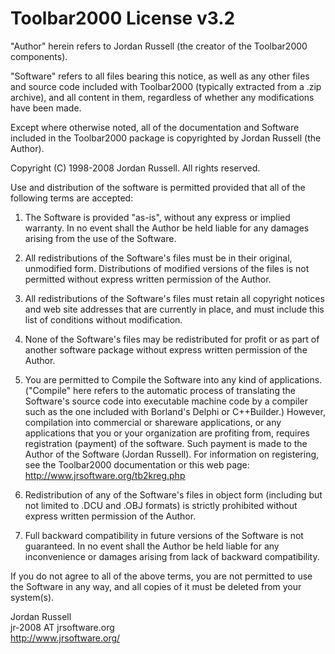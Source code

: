 # Toolbar2000 License v3.2

"Author" herein refers to Jordan Russell (the creator of the Toolbar2000
components).

"Software" refers to all files bearing this notice, as well as any other
files and source code included with Toolbar2000 (typically extracted from a
.zip archive), and all content in them, regardless of whether any
modifications have been made.

Except where otherwise noted, all of the documentation and Software included
in the Toolbar2000 package is copyrighted by Jordan Russell (the Author).

Copyright (C) 1998-2008 Jordan Russell. All rights reserved.

Use and distribution of the software is permitted provided that all of the
following terms are accepted:

1. The Software is provided "as-is", without any express or implied
   warranty. In no event shall the Author be held liable for any damages
   arising from the use of the Software.

2. All redistributions of the Software's files must be in their original,
   unmodified form. Distributions of modified versions of the files is not
   permitted without express written permission of the Author.

3. All redistributions of the Software's files must retain all copyright
   notices and web site addresses that are currently in place, and must
   include this list of conditions without modification.

4. None of the Software's files may be redistributed for profit or as part
   of another software package without express written permission of the
   Author.

5. You are permitted to Compile the Software into any kind of applications.
   ("Compile" here refers to the automatic process of translating the
   Software's source code into executable machine code by a compiler such
   as the one included with Borland's Delphi or C++Builder.)
   However, compilation into commercial or shareware applications, or any
   applications that you or your organization are profiting from, requires
   registration (payment) of the software. Such payment is made to the Author
   of the Software (Jordan Russell).
   For information on registering, see the Toolbar2000 documentation or this
   web page:
   http://www.jrsoftware.org/tb2kreg.php

6. Redistribution of any of the Software's files in object form (including
   but not limited to .DCU and .OBJ formats) is strictly prohibited without
   express written permission of the Author.

7. Full backward compatibility in future versions of the Software is not
   guaranteed. In no event shall the Author be held liable for any
   inconvenience or damages arising from lack of backward compatibility.

If you do not agree to all of the above terms, you are not permitted to
use the Software in any way, and all copies of it must be deleted from your
system(s).

Jordan Russell  
jr-2008 AT jrsoftware.org  
http://www.jrsoftware.org/
